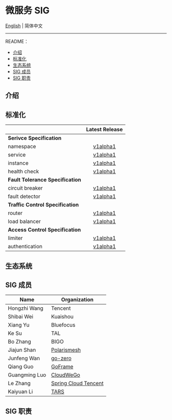 # 微服务 SIG

[English](./README.md) | 简体中文

---

README：

- [介绍](#介绍)
- [标准化](#标准化)
- [生态系统](#生态系统)
- [SIG 成员](#sig-成员)
- [SIG 职责](#sig-职责)

## 介绍

## 标准化

|                                   |         Latest Release             |  
| :-------------------------------- | :--------------------------------: |
| **Serivce Specification**         |
| namespace       | [v1alpha1](/specification/namespace/namespace.md) |
| service         | [v1alpha1](/specification/service/service.md) |
| instance        | [v1alpha1](/specification/instance/instance.md) |
| health check    | [v1alpha1](/specification/healthcheck/healthcheck.md) |
| **Fault Tolerance Specification** |
| circuit breaker | [v1alpha1](/specification/circuitbreaker/circuitbreaker.md) |
| fault detector  | [v1alpha1](/specification/faultdetector/faultdetector.md) |
| **Traffic Control Specification** |
| router          | [v1alpha1](/specification/router/router.md) |
| load balancer   | [v1alpha1](/specification/loadbalancer/loadbalancer.md) |
| **Access Control Specification**  |
| limiter         | [v1alpha1](/specification/limiter/limiter.md) |
| authentication  | [v1alpha1](/specification/authentication/authentication.md) |

## 生态系统

## SIG 成员

| Name          | Organization         |
| ------------- | -------------------- |
| Hongzhi Wang  | Tencent   |
| Shibai Wei    | Kuaishou  |
| Xiang Yu      | Bluefocus |
| Ke Su         | TAL       |
| Bo Zhang      | BIGO      |
| Jiajun Shan   | [Polarismesh](https://github.com/polarismesh) |
| Junfeng Wan   | [go-zero](https://github.com/zeromicro)   |
| Qiang Guo     | [GoFrame](https://github.com/gogf)        |
| Guangming Luo | [CloudWeGo](https://github.com/cloudwego) |
| Le Zhang      | [Spring Cloud Tencent](https://github.com/Tencent/spring-cloud-tencent) |
| Kaiyuan Li    | [TARS](https://github.com/TarsCloud/Tars) |

## SIG 职责
